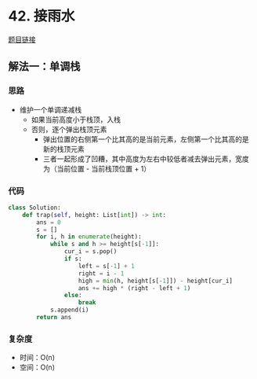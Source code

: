 # 42. 接雨水

[题目链接](https://leetcode.cn/problems/trapping-rain-water/description/)

## 解法一：单调栈

### 思路

- 维护一个单调递减栈
  - 如果当前高度小于栈顶，入栈
  - 否则，逐个弹出栈顶元素
    - 弹出位置的右侧第一个比其高的是当前元素，左侧第一个比其高的是新的栈顶元素
    - 三者一起形成了凹糟，其中高度为左右中较低者减去弹出元素，宽度为（当前位置 - 当前栈顶位置 + 1）

### 代码

```py
class Solution:
    def trap(self, height: List[int]) -> int:
        ans = 0
        s = []
        for i, h in enumerate(height):
            while s and h >= height[s[-1]]:
                cur_i = s.pop()
                if s:
                    left = s[-1] + 1
                    right = i - 1
                    high = min(h, height[s[-1]]) - height[cur_i]
                    ans += high * (right - left + 1)
                else:
                    break
            s.append(i)
        return ans
```

### 复杂度

- 时间：O(n)
- 空间：O(n)
